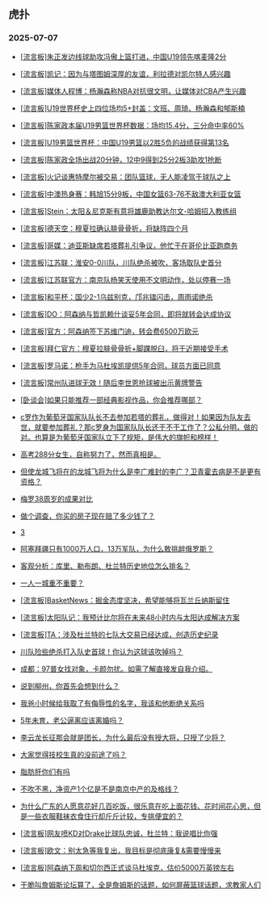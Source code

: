 ## 虎扑 
### 2025-07-07

+ [[流言板]朱正发边线球助攻冯傲上篮打进，中国U19领先喀麦隆2分](https://bbs.hupu.com/633603613.html)

+ [[流言板]凯记：因为与塔图姆深厚的友谊，利拉德对凯尔特人感兴趣](https://bbs.hupu.com/633605706.html)

+ [[流言板]媒体人程博：杨瀚森称NBA对抗很文明，让媒体对CBA产生兴趣](https://bbs.hupu.com/633602237.html)

+ [[流言板]U19世界杯史上四位场均5+封盖：文班、周琦、杨瀚森和郇斯楠](https://bbs.hupu.com/633605501.html)

+ [[流言板]陈家政本届U19男篮世界杯数据：场均15.4分，三分命中率60%](https://bbs.hupu.com/633605233.html)

+ [[流言板]U19男篮世界杯：中国U19男篮以2胜5负的战绩获得第13名](https://bbs.hupu.com/633603752.html)

+ [[流言板]陈家政全场出战20分钟，12中9得到25分2板3助攻1抢断](https://bbs.hupu.com/633603857.html)

+ [[流言板]火记谈惠特摩尔被交易：团队篮球，无人能凌驾于球队之上](https://bbs.hupu.com/633605443.html)

+ [[流言板]中澳热身赛：韩旭15分9板，中国女篮63-76不敌澳大利亚女篮](https://bbs.hupu.com/633604411.html)

+ [[流言板]Stein：太阳＆尼克斯有意将雄鹿助教达尔文-哈姆招入教练组](https://bbs.hupu.com/633606253.html)

+ [[流言板]德天空：穆夏拉确认腓骨骨折，将缺阵四个月](https://bbs.hupu.com/633599580.html)

+ [[流言板]哥媒：迪亚斯缺席若塔葬礼引争议，他忙于在哥伦比亚跑商务](https://bbs.hupu.com/633598699.html)

+ [[流言板]江苏联：淮安0-0川队，川队绝杀被吹，客场取队史首分](https://bbs.hupu.com/633604680.html)

+ [[流言板]江苏联官方：南京队杨笑天使用不文明动作，处以停赛一场](https://bbs.hupu.com/633601845.html)

+ [[流言板]和平杯：国少2-1乌兹别克，邝兆镭闪击，周雨诺绝杀](https://bbs.hupu.com/633604669.html)

+ [[流言板]DO：阿森纳与哲凯赖什谈妥5年合同，即将就转会达成协议](https://bbs.hupu.com/633602933.html)

+ [[流言板]官方：阿森纳签下苏维门迪，转会费6500万欧元](https://bbs.hupu.com/633602309.html)

+ [[流言板]拜仁官方：穆夏拉腓骨骨折+脚踝脱臼，将于近期接受手术](https://bbs.hupu.com/633604694.html)

+ [[流言板]罗马诺：枪手为马杜埃凯提供5年合同，球员方面已同意](https://bbs.hupu.com/633599901.html)

+ [[流言板]常州队进球无效！随后李世恩抢球被出示黄牌警告](https://bbs.hupu.com/633604558.html)

+ [[卧谈会]如果只能推荐一部经典影视作品，你会推荐哪部？](https://bbs.hupu.com/633604911.html)

+ [c罗作为葡萄牙国家队队长不去参加若塔的葬礼，做得对！如果因为队友去世，就要参加葬礼？那c罗身为国家队队长还干不干工作了？公私分明，做的对。也算是为葡萄牙国家队立下了规矩，是伟大的旗帜和榜样！](https://bbs.hupu.com/633602736.html)

+ [高考288分女生，自称努力了，然而真相是。](https://bbs.hupu.com/633604567.html)

+ [但使龙城飞将在的龙城飞将为什么是李广难封的李广？卫青霍去病是不是更有资格？](https://bbs.hupu.com/633602837.html)

+ [梅罗38周岁的成果对比](https://bbs.hupu.com/633601685.html)

+ [做个调查，你买的房子现在赔了多少钱了？](https://bbs.hupu.com/633602055.html)

+ [3](https://bbs.hupu.com/633602121.html)

+ [阿塞拜疆只有1000万人口，13万军队，为什么敢挑衅俄罗斯？](https://bbs.hupu.com/633601603.html)

+ [客观分析：库里、勒布朗、杜兰特历史地位怎么排名？](https://bbs.hupu.com/633605103.html)

+ [一人一城重不重要？](https://bbs.hupu.com/633602965.html)

+ [[流言板]BasketNews：掘金态度坚决，希望能够将瓦兰丘纳斯留住](https://bbs.hupu.com/633606752.html)

+ [[流言板]太阳队记：我预计比尔将在未来48小时内与太阳达成解决方案](https://bbs.hupu.com/633606912.html)

+ [[流言板]TA：涉及杜兰特的七队大交易已经达成，创造历史纪录](https://bbs.hupu.com/633607035.html)

+ [川队险些绝杀打入队史首球！你认为这球该吹掉吗？](https://bbs.hupu.com/633605176.html)

+ [成都：97普女找对象，卡颜勿扰。如需了解直接发自我介绍。](https://bbs.hupu.com/633605520.html)

+ [说到柳州，你首先会想到什么？](https://bbs.hupu.com/633602439.html)

+ [我爸小时候给我取了有侮辱性的名字，我该和他断绝关系吗](https://bbs.hupu.com/633606049.html)

+ [5年未育，老公逼离应该离婚吗？](https://bbs.hupu.com/633602985.html)

+ [李云龙长征那会就是团长，为什么最后没有授大将，只授了少将？](https://bbs.hupu.com/633605434.html)

+ [大家觉得技校生真的没前途了吗？](https://bbs.hupu.com/633605059.html)

+ [脂肪肝你们有吗](https://bbs.hupu.com/633605667.html)

+ [不吹不黑，净资产1个亿是不是南京中产的及格线？](https://bbs.hupu.com/633604816.html)

+ [为什么广东的人愿意花好几百吃饭，很乐意在吃上面花钱、花时间花心思，但是一些衣服鞋袜衣食住行却斤斤计较，专挑便宜的？](https://bbs.hupu.com/633605121.html)

+ [[流言板]网友喷KD对Drake比球队忠诚，杜兰特：我说唱比你强](https://bbs.hupu.com/633606871.html)

+ [[流言板]欧文：别太急等我复出，我目标是彻底康复&amp;需要慢慢来](https://bbs.hupu.com/633606151.html)

+ [[流言板]阿森纳下周和切尔西正式谈马杜埃克，估价5000万英镑左右](https://bbs.hupu.com/633604390.html)

+ [干脆叫詹姆斯论坛算了，全是詹姆斯的话题，如何屏蔽篮球话题，求教家人们](https://bbs.hupu.com/633606043.html)

